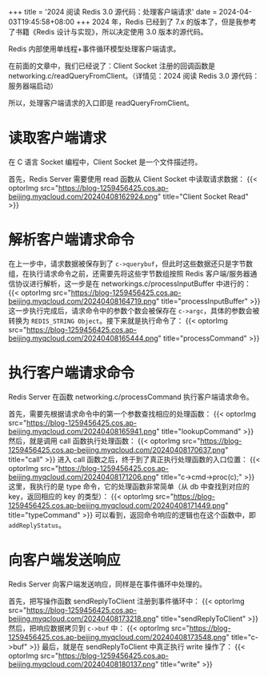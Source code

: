 +++
title = '2024 阅读 Redis 3.0 源代码：处理客户端请求'
date = 2024-04-03T19:45:58+08:00
+++
2024 年，Redis 已经到了 7.x 的版本了，但是我参考了书籍《Redis 设计与实现》，所以决定使用 3.0 版本的源代码。
<!--more-->
Redis 内部使用单线程+事件循环模型处理客户端请求。

在前面的文章中，我们已经说了：Client Socket 注册的回调函数是 networking.c/readQueryFromClient。（详情见：2024 阅读 Redis 3.0 源代码：服务器端启动）

所以，处理客户端请求的入口即是 readQueryFromClient。

# 读取客户端请求
在 C 语言 Socket 编程中，Client Socket 是一个文件描述符。

首先，Redis Server 需要使用 read 函数从 Client Socket 中读取请求数据：
{{< optorImg src="https://blog-1259456425.cos.ap-beijing.myqcloud.com/20240408162924.png" title="Client Socket Read" >}}

# 解析客户端请求命令
在上一步中，请求数据被保存到了 `c->querybuf`，但此时这些数据还只是字节数组，在执行请求命令之前，还需要先将这些字节数组按照 Redis 客户端/服务器通信协议进行解析，这一步是在 networkings.c/processInputBuffer 中进行的：
{{< optorImg src="https://blog-1259456425.cos.ap-beijing.myqcloud.com/20240408164719.png" title="processInputBuffer" >}}
这一步执行完成后，请求命令中的参数个数会被保存在 `c->argc`，具体的参数会被转换为 `REDIS_STRING Object`。接下来就是执行命令了：
{{< optorImg src="https://blog-1259456425.cos.ap-beijing.myqcloud.com/20240408165444.png" title="processCommand" >}}

# 执行客户端请求命令
Redis Server 在函数 networking.c/processCommand 执行客户端请求命令。

首先，需要先根据请求命令中的第一个参数查找相应的处理函数：
{{< optorImg src="https://blog-1259456425.cos.ap-beijing.myqcloud.com/20240408165941.png" title="lookupCommand" >}}
然后，就是调用 call 函数执行处理函数：
{{< optorImg src="https://blog-1259456425.cos.ap-beijing.myqcloud.com/20240408170637.png" title="call" >}}
进入 call 函数之后，终于到了真正执行处理函数的入口位置：
{{< optorImg src="https://blog-1259456425.cos.ap-beijing.myqcloud.com/20240408171206.png" title="c->cmd->proc(c);" >}}
这里，我执行的是 type 命令，它的处理函数非常简单（从 db 中查找到对应的 key，返回相应的 key 的类型）：
{{< optorImg src="https://blog-1259456425.cos.ap-beijing.myqcloud.com/20240408171449.png" title="typeCommand" >}}
可以看到，返回命令响应的逻辑也在这个函数中，即 `addReplyStatus`。

# 向客户端发送响应
Redis Server 向客户端发送响应，同样是在事件循环中处理的。

首先，把写操作函数 sendReplyToClient 注册到事件循环中：
{{< optorImg src="https://blog-1259456425.cos.ap-beijing.myqcloud.com/20240408173218.png" title="sendReplyToClient" >}}
然后，把响应数据拷贝到 `c->buf` 中：
{{< optorImg src="https://blog-1259456425.cos.ap-beijing.myqcloud.com/20240408173548.png" title="c->buf" >}}
最后，就是在 sendReplyToClient 中真正执行 write 操作了：
{{< optorImg src="https://blog-1259456425.cos.ap-beijing.myqcloud.com/20240408180137.png" title="write" >}}

